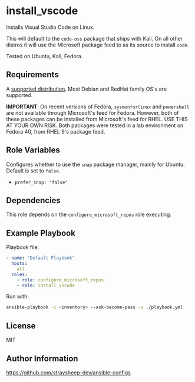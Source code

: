 install_vscode
=========

Installs Visual Studio Code on Linux.

This will default to the `code-oss` package that ships with Kali. On all other distros it will use the Microsoft package feed to as its source to install `code`.

Tested on Ubuntu, Kali, Fedora.

Requirements
------------

A [supported distribution](https://code.visualstudio.com/docs/setup/linux). Most Debian and RedHat family OS's are supported.

**IMPORTANT**: On recent versions of Fedora, `sysmonforlinux` and `powershell` are not available through Microsoft's feed for Fedora. However, both of these packages can be installed from Microsoft's feed for RHEL. USE THIS AT YOUR OWN RISK. Both packages were tested in a lab environment on Fedora 40, from RHEL 9's package feed.

Role Variables
--------------

Configures whether to use the `snap` package manager, mainly for Ubuntu. Default is set to `false`.

- `prefer_snap: "false"`

Dependencies
------------

This role depends on the `configure_microsoft_repos` role executing.

Example Playbook
----------------

Playbook file:

```yml
- name: "Default Playbook"
  hosts:
    all
  roles:
    - role: configure_microsoft_repos
    - role: install_vscode
```

Run with:

```bash
ansible-playbook -i <inventory> --ask-become-pass -v ./playbook.yml
```

License
-------

MIT

Author Information
------------------

https://github.com/straysheep-dev/ansible-configs
